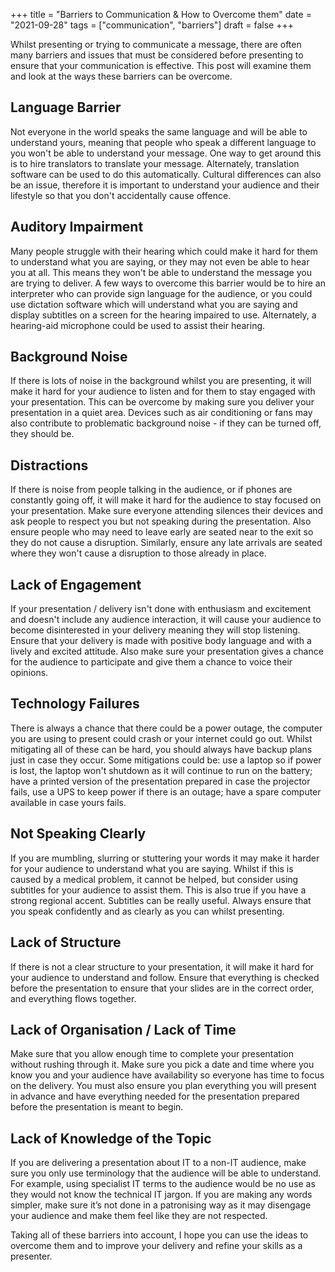 +++
title = "Barriers to Communication & How to Overcome them"
date = "2021-09-28"
tags = ["communication", "barriers"]
draft = false
+++

Whilst presenting or trying to communicate a message, there are often many barriers and issues that must be considered before presenting to ensure that your communication is effective. This post will examine them and look at the ways these barriers can be overcome.

## Language Barrier
Not everyone in the world speaks the same language and will be able to understand yours, meaning that people who speak a different language to you won't be able to understand your message. One way to get around this is to hire translators to translate your message. Alternately, translation software can be used to do this automatically. Cultural differences can also be an issue, therefore it is important to understand your audience and their lifestyle so that you don't accidentally cause offence.

## Auditory Impairment
Many people struggle with their hearing which could make it hard for them to understand what you are saying, or they may not even be able to hear you at all. This means they won't be able to understand the message you are trying to deliver. A few ways to overcome this barrier would be to hire an interpreter who can provide sign language for the audience, or you could use dictation software which will understand what you are saying and display subtitles on a screen for the hearing impaired to use. Alternately, a hearing-aid microphone could be used to assist their hearing.

## Background Noise
If there is lots of noise in the background whilst you are presenting, it will make it hard for your audience to listen and for them to stay engaged with your presentation. This can be overcome by making sure you deliver your presentation in a quiet area. Devices such as air conditioning or fans may also contribute to problematic background noise - if they can be turned off, they should be.

## Distractions
If there is noise from people talking in the audience, or if phones are constantly going off, it will make it hard for the audience to stay focused on your presentation. Make sure everyone attending silences their devices and ask people to respect you but not speaking during the presentation. Also ensure people who may need to leave early are seated near to the exit so they do not cause a disruption. Similarly, ensure any late arrivals are seated where they won't cause a disruption to those already in place.

## Lack of Engagement
If your presentation / delivery isn't done with enthusiasm and excitement and doesn't include any audience interaction, it will cause your audience to become disinterested in your delivery meaning they will stop listening. Ensure that your delivery is made with positive body language and with a lively and excited attitude. Also make sure your presentation gives a chance for the audience to participate and give them a chance to voice their opinions.

## Technology Failures
There is always a chance that there could be a power outage, the computer you are using to present could crash or your internet could go out. Whilst mitigating all of these can be hard, you should always have backup plans just in case they occur. Some mitigations could be: use a laptop so if power is lost, the laptop won't shutdown as it will continue to run on the battery; have a printed version of the presentation prepared in case the projector fails, use a UPS to keep power if there is an outage; have a spare computer available in case yours fails.

## Not Speaking Clearly
If you are mumbling, slurring or stuttering your words it may make it harder for your audience to understand what you are saying. Whilst if this is caused by a medical problem, it cannot be helped, but consider using subtitles for your audience to assist them. This is also true if you have a strong regional accent. Subtitles can be really useful. Always ensure that you speak confidently and as clearly as you can whilst presenting.

## Lack of Structure
If there is not a clear structure to your presentation, it will make it hard for your audience to understand and follow. Ensure that everything is checked before the presentation to ensure that your slides are in the correct order, and everything flows together.

## Lack of Organisation / Lack of Time
Make sure that you allow enough time to complete your presentation without rushing through it. Make sure you pick a date and time where you know you and your audience have availability so everyone has time to focus on the delivery. You must also ensure you plan everything you will present in advance and have everything needed for the presentation prepared before the presentation is meant to begin.

## Lack of Knowledge of the Topic
If you are delivering a presentation about IT to a non-IT audience, make sure you only use terminology that the audience will be able to understand. For example, using specialist IT terms to the audience would be no use as they would not know the technical IT jargon. If you are making any words simpler, make sure it’s not done in a patronising way as it may disengage your audience and make them feel like they are not respected.

Taking all of these barriers into account, I hope you can use the ideas to overcome them and to improve your delivery and refine your skills as a presenter.
